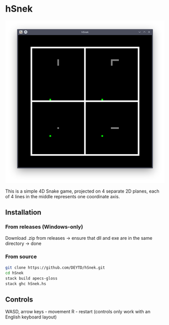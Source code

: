 # hSnek

<p align="center">
  <img src="screen.png" />
</p>

This is a simple 4D Snake game, projected on 4 separate 2D planes, each of 4 lines in the middle represents one coordinate axis.

## Installation

### From releases (Windows-only)

Download .zip from releases -> ensure that dll and exe are in the same directory -> done

### From source

```sh
git clone https://github.com/DEYTD/hSnek.git
cd hSnek
stack build apecs-gloss
stack ghc hSnek.hs
```

## Controls

WASD, arrow keys - movement
R - restart
(controls only work with an English keyboard layout)
